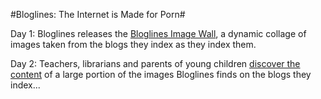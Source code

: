 #Bloglines: The Internet is Made for Porn#

Day 1: Bloglines releases the [Bloglines Image Wall](http://www.bloglinesimagewall.com/), a dynamic collage of images taken from the blogs they index as they index them.

Day 2: Teachers, librarians and parents of young children [discover the content](http://www.bloglines.com/about/news) of a large portion of the images Bloglines finds on the blogs they index...
